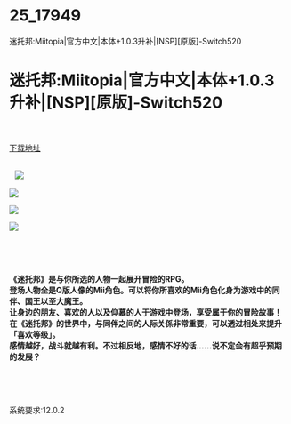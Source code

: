 # 25_17949
迷托邦:Miitopia|官方中文|本体+1.0.3升补|[NSP][原版]-Switch520
# 迷托邦:Miitopia|官方中文|本体+1.0.3升补|[NSP][原版]-Switch520
 <br/></br>
[下载地址](https://www.switch520.cc/article/17949 "下载地址")
<br/></br>

<p><strong>&nbsp;<strong>&nbsp; <img src="https://www.switch520.cc/muke_img/upload_art_editor_20210429-1_04e477acec44706a639733231a1dc6ea.jpg"> </strong></strong></p>
<p><strong><img src="https://www.switch520.cc/muke_img/upload_art_editor_20210429-1_ba06181e5215d43c8426b983fa8a5d3b.jpg"></strong></p>
<p><strong><img src="https://www.switch520.cc/muke_img/upload_art_editor_20210429-1_04fc3957080a191f83ef46692f2a6194.jpg"></strong></p>
<p><strong><img src="https://www.switch520.cc/muke_img/upload_art_editor_20210429-1_8f9cbbc01fa622d7a954a352a382d46b.jpg"></strong></p>
<p>&nbsp;</p>
<p>&nbsp;</p>
<p><strong>《迷托邦》是与你所选的人物一起展开冒险的RPG。</strong><br>
<strong>登场人物全是Q版人像的Mii角色。可以将你所喜欢的Mii角色化身为游戏中的同伴、国王以至大魔王。</strong><br>
<strong>让身边的朋友、喜欢的人以及仰慕的人于游戏中登场，享受属于你的冒险故事！</strong><br>
<strong>在《迷托邦》的世界中，与同伴之间的人际关係非常重要，可以透过相处来提升「喜欢等级」。</strong><br>
<strong>感情越好，战斗就越有利。不过相反地，感情不好的话……说不定会有超乎预期的发展？</strong></p>
<p><strong>&nbsp;</strong></p>
<p>&nbsp;</p>
<p>系统要求:12.0.2</p>
